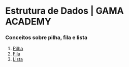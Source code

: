 # Estrutura de Dados | GAMA ACADEMY

### Conceitos sobre pilha, fila e lista

<ol>
  <li>
    <a href="https://www.cos.ufrj.br/~rfarias/cos121/pilhas.html" title="pilhas" target="_blank">Pilha</a>
  </li>
  <li>
    <a href="https://www.cos.ufrj.br/~rfarias/cos121/filas.html" title="filas" target="_blank">Fila</a>
  </li>
  <li>
    <a href="https://www.cos.ufrj.br/~rfarias/cos121/aula_10.html" title="listas" target="_blank">Lista</a>
  </li>
</ol>
